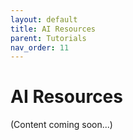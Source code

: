 ```yaml
---
layout: default
title: AI Resources
parent: Tutorials
nav_order: 11
---
```


# AI Resources

(Content coming soon...)
